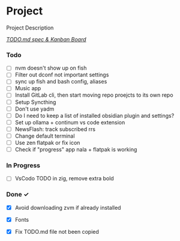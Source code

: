 # Project

Project Description

<em>[TODO.md spec & Kanban Board](https://bit.ly/3fCwKfM)</em>

### Todo

- [ ] nvm doesn't show up on fish  
- [ ] Filter out dconf not important settings  
- [ ] sync up fish and bash config, aliases  
- [ ] Music app  
- [ ] Install GitLab cli, then start moving repo proejcts to its own repo  
- [ ] Setup Syncthing  
- [ ] Don't use yadm  
- [ ] Do I need to keep a list of installed obsidian plugin and settings?  
- [ ] Set up ollama + continum vs code extension  
- [ ] NewsFlash: track subscribed rrs  
- [ ] Change default terminal  
- [ ] Use zen flatpak or fix icon  
- [ ] Check if "progress" app nala + flatpak is working  

### In Progress

- [ ] VsCodo TODO in zig, remove extra bold  

### Done ✓

- [x] Avoid downloading zvm if already installed  
- [x] Fonts  
- [x] Fix TODO.md file not been copied  

